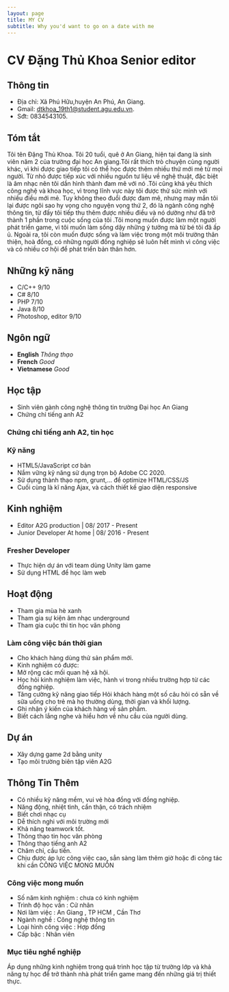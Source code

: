 ```yaml
---
layout: page
title: MY CV
subtitle: Why you'd want to go on a date with me
---
```


# CV Đặng Thủ Khoa Senior editor
## Thông tin
- Địa chỉ: Xã Phú Hữu,huyện An Phú, An Giang.
- Gmail: dtkhoa_19th1@student.agu.edu.vn.
- Sđt: 0834543105.
## Tóm tắt
  Tôi tên Đặng Thủ Khoa. Tôi 20 tuổi, quê ở An Giang, hiện tại đang là sinh viên năm 2 của trường đại học An giang.Tôi rất thích trò chuyện cùng người khác, vì khi được giao tiếp tôi có thể học được thêm nhiều thứ mới mẻ từ mọi người. Từ nhỏ được tiếp xúc với nhiều nguồn tư liệu về nghệ thuật, đặc biệt là âm nhạc nên tôi dần hình thành đam mê với nó .Tôi cũng khá yêu thích công nghệ và khoa học, vì trong lĩnh vực này tôi được thử sức mình với nhiều điều mới mẻ. Tuy không theo đuổi được đam mê, nhưng may mắn tôi lại được ngôi sao hy vọng cho nguyện vọng thứ 2, đó là ngành công nghệ thông tin, từ đấy tôi tiếp thu thêm được nhiều điều và nó dường như đã trở thành 1 phần trong cuộc sống của tôi .Tôi mong muốn được làm một người phát triển game, vì tôi muốn làm sống dậy những ý tưởng mà từ bé tôi đã ấp ủ. Ngoài ra, tôi còn muốn được sống và làm việc trong một môi trường thân thiện, hoà đồng, có những người đồng nghiệp sẽ luôn hết mình vì công việc và có nhiều cơ hội để phát triển bản thân hơn.
## Những kỹ năng
- C/C++ 9/10
- C# 8/10
- PHP 7/10
- Java 8/10
- Photoshop, editor 9/10
## Ngôn ngữ
- **English**   *Thông thạo*
- **French**  *Good*
- **Vietnamese**   *Good*
## Học tập 
- Sinh viên gành công nghệ thông tin trường Đại học An Giang
- Chứng chỉ tiếng anh A2
### Chứng chỉ tiếng anh A2, tin học
### Kỹ năng
- HTML5/JavaScript cơ bản 
- Nắm vững kỹ năng sử dụng trọn bộ Adobe CC 2020.
- Sử dụng thành thạo npm, grunt,… để optimize HTML/CSS/JS 
- Cuối cùng là kĩ năng Ajax, và cách thiết kế giao diện responsive
## Kinh nghiệm
- Editor
A2G production |  08/  2017 - Present
- Junior Developer
At home |  08/  2016 - Present
### Fresher Developer 
- Thực hiện dự án với team dùng Unity làm game
- Sử dụng HTML để học làm web
## Hoạt động
- Tham gia mùa hè xanh
- Tham gia sự kiện âm nhạc underground
- Tham gia cuộc thi tin học văn phòng
### Làm công việc bán thời gian
 - Cho khách hàng dùng thử sản phẩm mới. 
 - Kinh nghiệm có được: 
  - Mở rộng các mối quan hệ xã hội. 
  - Học hỏi kinh nghiệm làm việc, hành vi trong nhiều trường hợp từ các đồng nghiệp. 
  - Tăng cường kỹ năng giao tiếp Hỏi khách hàng một số câu hỏi có sẵn về sữa uống cho trẻ mà họ thường dùng, thời gian và khối lượng. 
  - Ghi nhận ý kiến của khách hàng về sản phẩm.
  - Biết cách lắng nghe và hiểu hơn về nhu cầu của người dùng. 
## Dự án
- Xây dựng game 2d bằng unity
- Tạo môi trường biên tập viên A2G
## Thông Tin Thêm
- Có nhiều kỹ năng mềm, vui vẻ hòa đồng với đồng nghiệp.
- Năng động, nhiệt tình, cẩn thận, có trách nhiệm
- Biết chơi nhạc cụ
- Dễ thích nghi với môi trường mới
- Khả năng teamwork tốt.
- Thông thạo tin học văn phòng
- Thông thạo tiếng anh A2
- Chăm chỉ, cầu tiến.
- Chịu được áp lực công việc cao, sẳn sàng làm thêm giờ hoặc đi công tác khi cần
CÔNG VIỆC MONG MUỐN
### Công việc mong muốn
- Số năm kinh nghiệm : chưa có kinh nghiệm 
- Trình độ học vấn : Cử nhân 
- Nơi làm việc : An Giang , TP HCM , Cần Thơ 
- Ngành nghề : Công nghệ thông tin 
- Loại hình công việc : Hợp đồng 
- Cấp bậc : Nhân viên
### Mục tiêu nghề nghiệp
Áp dụng những kinh nghiệm trong quá trình học tập từ trường lớp và khả năng tự học để trở thành nhà phát triển game mang đến những giá trị thiết thực.


